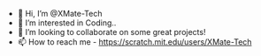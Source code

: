 - 👋 Hi, I’m @XMate-Tech
- 👀 I’m interested in Coding..
- 💞️ I’m looking to collaborate on some great projects!
- 📫 How to reach me - https://scratch.mit.edu/users/XMate-Tech

<!---
XMate-Tech/XMate-Tech is a ✨ special ✨ repository because its `README.md` (this file) appears on your GitHub profile.
You can click the Preview link to take a look at your changes.
--->
